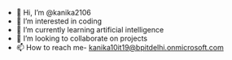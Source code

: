 - 👋 Hi, I’m @kanika2106
- 👀 I’m interested in coding
- 🌱 I’m currently learning artificial intelligence
- 💞️ I’m looking to collaborate on projects
- 📫 How to reach me- kanika10it19@bpitdelhi.onmicrosoft.com

<!---
kanika2106/kanika2106 is a ✨ special ✨ repository because its `README.md` (this file) appears on your GitHub profile.
You can click the Preview link to take a look at your changes.
--->
